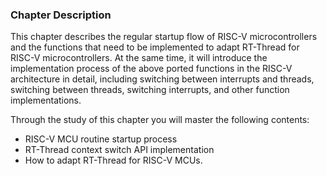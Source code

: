 ### Chapter Description

This chapter describes the regular startup flow of RISC-V microcontrollers and the functions that need to be implemented to adapt RT-Thread for RISC-V microcontrollers. At the same time, it will introduce the implementation process of the above ported functions in the RISC-V architecture in detail, including switching between interrupts and threads, switching between threads, switching interrupts, and other function implementations.

Through the study of this chapter you will master the following contents:

- RISC-V MCU routine startup process
- RT-Thread context switch API implementation
- How to adapt RT-Thread for RISC-V MCUs.